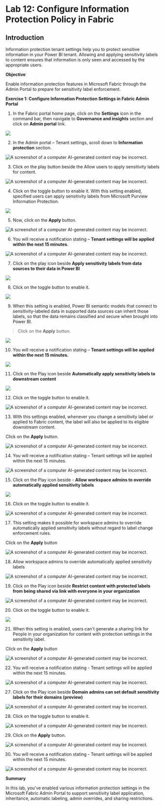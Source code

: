 # Lab 12: Configure Information Protection Policy in Fabric​

## Introduction

Information protection tenant settings help you to protect sensitive
information in your Power BI tenant. Allowing and applying sensitivity
labels to content ensures that information is only seen and accessed by
the appropriate users. 

**Objective**

Enable information protection features in Microsoft Fabric through the
Admin Portal to prepare for sensitivity label enforcement.

**Exercise 1: Configure Information Protection Settings in Fabric Admin Portal**

1.  In the Fabric portal home page, click on the **Settings** icon in
    the command bar, then navigate to **Governance and insights**
    section and click on **Admin portal** link.

![](./media/image1.png)

2.  In the Admin portal – Tenant settings, scroll down to **Information
    protection** section.

![A screenshot of a computer AI-generated content may be
incorrect.](./media/image2.png)

3.  Click on the play button beside the Allow users to apply sensitivity
    labels for content.

![A screenshot of a computer AI-generated content may be
incorrect.](./media/image3.png)

4.  Click on the toggle button to enable it. With this setting enabled,
    specified users can apply sensitivity labels from Microsoft Purview
    Information Protection.

![](./media/image4.png)

5.  Now, click on the **Apply** button.

![A screenshot of a computer AI-generated content may be
incorrect.](./media/image5.png)

6.  You will receive a notification stating – **Tenant settings will be
    applied within the next 15 minutes**.

![A screenshot of a computer AI-generated content may be
incorrect.](./media/image6.png)

7.  Click on the play icon beside **Apply sensitivity labels from data
    sources to their data in Power BI**

![](./media/image7.png)

8.  Click on the toggle button to enable it.

![](./media/image8.png)

9.  When this setting is enabled, Power BI semantic models that connect
    to sensitivity-labeled data in supported data sources can inherit
    those labels, so that the data remains classified and secure when
    brought into Power BI.

> Click on the **Apply** button.

![](./media/image9.png)

10. You will receive a notification stating – **Tenant settings will be
    applied within the next 15 minutes.**

![](./media/image10.png)

11. Click on the Play icon beside **Automatically apply sensitivity
    labels to downstream content**

![](./media/image11.png)

12. Click on the toggle button to enable it.

![A screenshot of a computer AI-generated content may be
incorrect.](./media/image12.png)

13. With this settings enabled, whenever you change a sensitivity label
    or applied to Fabric content, the label will also be applied to its
    eligible downstream content.

Click on the **Apply** button.

![A screenshot of a computer AI-generated content may be
incorrect.](./media/image13.png)

14. You will receive a notification stating – Tenant settings will be
    applied within the next 15 minutes.

![A screenshot of a computer AI-generated content may be
incorrect.](./media/image14.png)

15. Click on the Play icon beside - **Allow workspace admins to override
    automatically applied sensitivity labels**

![](./media/image15.png)

16. Click on the toggle button to enable it.

![A screenshot of a computer AI-generated content may be
incorrect.](./media/image16.png)

17. This setting makes it possible for workspace admins to override
    automatically applied sensitivity labels without regard to label
    change enforcement rules.

Click on the **Apply** button

![A screenshot of a computer AI-generated content may be
incorrect.](./media/image17.png)

18. Allow workspace admins to override automatically applied sensitivity
    labels

![A screenshot of a computer AI-generated content may be
incorrect.](./media/image18.png)

19. Click on the Play icon beside **Restrict content with protected
    labels from being shared via link with everyone in your
    organization**

![A screenshot of a computer AI-generated content may be
incorrect.](./media/image19.png)

20. Click on the toggle button to enable it.

![](./media/image20.png)

21. When this setting is enabled, users can't generate a sharing link
    for People in your organization for content with protection settings
    in the sensitivity label.

Click on the **Apply** button

![A screenshot of a computer AI-generated content may be
incorrect.](./media/image21.png)

22. You will receive a notification stating - Tenant settings will be applied within the next 15 minutes.

![A screenshot of a computer AI-generated content may be
incorrect.](./media/image22.png)

27. Click on the Play icon beside **Domain admins can set default
    sensitivity labels for their domains (preview)**

![A screenshot of a computer AI-generated content may be
incorrect.](./media/image27.png)

28. Click on the toggle button to enable it.

![A screenshot of a computer AI-generated content may be
incorrect.](./media/image28.png)

29. Click on the **Apply** button.

![A screenshot of a computer AI-generated content may be
incorrect.](./media/image29.png)

30. You will receive a notification stating - Tenant settings will be applied within the next 15 minutes.
    
![A screenshot of a computer AI-generated content may be
incorrect.](./media/image30.png)

**Summary**

In this lab, you’ve enabled various information protection settings in
the Microsoft Fabric Admin Portal to support sensitivity label
application, inheritance, automatic labeling, admin overrides, and
sharing restrictions.
